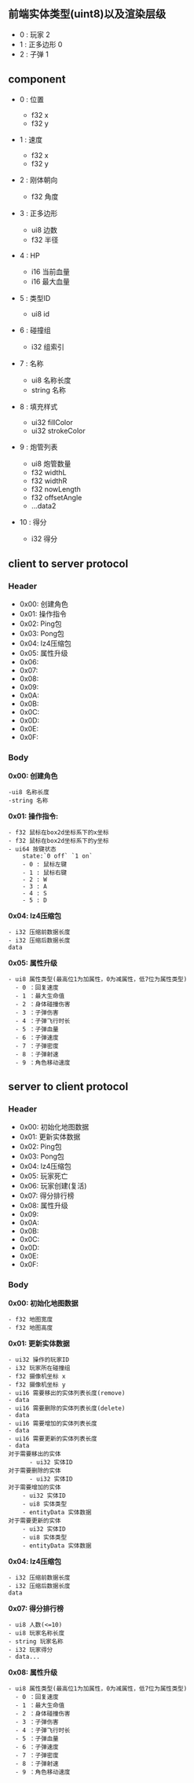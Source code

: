 ## 前端实体类型(uint8)以及渲染层级
- 0 : 玩家 2
- 1 : 正多边形 0 
- 2 : 子弹 1

## component

- 0 : 位置
  - f32 x
  - f32 y
- 1 : 速度
  - f32 x
  - f32 y

- 2 : 刚体朝向
  - f32 角度

- 3 : 正多边形
  - ui8 边数
  - f32 半径
- 4 : HP
  - i16 当前血量
  - i16 最大血量
- 5 : 类型ID
  - ui8 id 
- 6 : 碰撞组
  - i32 组索引
- 7 : 名称
  - ui8 名称长度
  - string 名称
- 8 : 填充样式
  - ui32 fillColor
  - ui32 strokeColor
- 9 : 炮管列表
  - ui8 炮管数量
  - f32 widthL
  - f32 widthR
  - f32 nowLength
  - f32 offsetAngle
  - ...data2
- 10 : 得分
  - i32 得分

## client to server protocol

### Header
- 0x00: 创建角色
- 0x01: 操作指令
- 0x02: Ping包
- 0x03: Pong包
- 0x04: lz4压缩包
- 0x05: 属性升级
- 0x06:
- 0x07:
- 0x08:
- 0x09:
- 0x0A:
- 0x0B:
- 0x0C:
- 0x0D:
- 0x0E:
- 0x0F:

### Body
**0x00: 创建角色**
```
-ui8 名称长度
-string 名称
```
**0x01: 操作指令:**

```
- f32 鼠标在box2d坐标系下的x坐标
- f32 鼠标在box2d坐标系下的y坐标
- ui64 按键状态
    state:`0 off` `1 on`
    - 0 : 鼠标左键
    - 1 : 鼠标右键
    - 2 : W
    - 3 : A
    - 4 : S
    - 5 : D
```
**0x04: lz4压缩包**
```
- i32 压缩前数据长度
- i32 压缩后数据长度
data
```
**0x05: 属性升级**
```
- ui8 属性类型(最高位1为加属性，0为减属性，低7位为属性类型)
  - 0 ：回复速度
  - 1 ：最大生命值
  - 2 ：身体碰撞伤害
  - 3 ：子弹伤害
  - 4 ：子弹飞行时长
  - 5 ：子弹血量
  - 6 ：子弹速度
  - 7 ：子弹密度
  - 8 ：子弹射速
  - 9 ：角色移动速度
```
## server to client protocol
### Header
- 0x00: 初始化地图数据
- 0x01: 更新实体数据
- 0x02: Ping包
- 0x03: Pong包 
- 0x04: lz4压缩包
- 0x05: 玩家死亡
- 0x06: 玩家创建(复活)
- 0x07: 得分排行榜
- 0x08: 属性升级
- 0x09:
- 0x0A:
- 0x0B:
- 0x0C:
- 0x0D:
- 0x0E:
- 0x0F:

### Body

**0x00: 初始化地图数据**

```
- f32 地图宽度
- f32 地图高度
```

**0x01: 更新实体数据**

```
- ui32 操作的玩家ID
- i32 玩家所在碰撞组
- f32 摄像机坐标 x
- f32 摄像机坐标 y
- ui16 需要移出的实体列表长度(remove)
- data
- ui16 需要删除的实体列表长度(delete)
- data
- ui16 需要增加的实体列表长度
- data
- ui16 需要更新的实体列表长度
- data
对于需要移出的实体
	  - ui32 实体ID
对于需要删除的实体
	  - ui32 实体ID
对于需要增加的实体
    - ui32 实体ID
    - ui8 实体类型
    - entityData 实体数据
对于需要更新的实体
    - ui32 实体ID
    - ui8 实体类型
    - entityData 实体数据
```
**0x04: lz4压缩包**
```
- i32 压缩前数据长度
- i32 压缩后数据长度
data
```
**0x07: 得分排行榜**
```
- ui8 人数(<=10)
- ui8 玩家名称长度
- string 玩家名称
- i32 玩家得分
- data...
```

**0x08: 属性升级**
```
- ui8 属性类型(最高位1为加属性，0为减属性，低7位为属性类型)
  - 0 ：回复速度
  - 1 ：最大生命值
  - 2 ：身体碰撞伤害
  - 3 ：子弹伤害
  - 4 ：子弹飞行时长
  - 5 ：子弹血量
  - 6 ：子弹速度
  - 7 ：子弹密度
  - 8 ：子弹射速
  - 9 ：角色移动速度
```